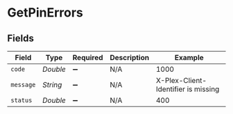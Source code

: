 # GetPinErrors


## Fields

| Field                               | Type                                | Required                            | Description                         | Example                             |
| ----------------------------------- | ----------------------------------- | ----------------------------------- | ----------------------------------- | ----------------------------------- |
| `code`                              | *Double*                            | :heavy_minus_sign:                  | N/A                                 | 1000                                |
| `message`                           | *String*                            | :heavy_minus_sign:                  | N/A                                 | X-Plex-Client-Identifier is missing |
| `status`                            | *Double*                            | :heavy_minus_sign:                  | N/A                                 | 400                                 |